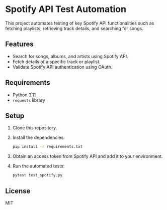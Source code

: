 # Spotify API Test Automation

This project automates testing of key Spotify API functionalities such as fetching playlists, retrieving track details, and searching for songs.

## Features
- Search for songs, albums, and artists using Spotify API.
- Fetch details of a specific track or playlist.
- Validate Spotify API authentication using OAuth.

## Requirements
- Python 3.11
- `requests` library

## Setup

1. Clone this repository.
2. Install the dependencies:

    ```bash
    pip install -r requirements.txt
    ```

3. Obtain an access token from Spotify API and add it to your environment.

4. Run the automated tests:

    ```bash
    pytest test_spotify.py
    ```

## License
MIT

